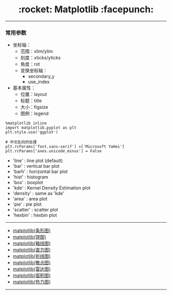 <h1 align = "center">:rocket: Matplotlib :facepunch:</h1>

---
### 常用参数
- 坐标轴：
    - 范围：xlim/ylim
    - 刻度：xticks/yticks
    - 角度：rot
    - 变换坐标轴：
        - secondary_y
        - use_index
- 基本属性：
    - 位置：layout
    - 标题：title
    - 大小：figsize
	- 图例：legend
```
%matplotlib inline
import matplotlib.pyplot as plt
plt.style.use('ggplot')

# 中文乱码的处理
plt.rcParams['font.sans-serif'] =['Microsoft YaHei']
plt.rcParams['axes.unicode_minus'] = False
```

- 'line' : line plot (default)
- 'bar' : vertical bar plot
- 'barh' : horizontal bar plot
- 'hist' : histogram
- 'box' : boxplot
- 'kde' : Kernel Density Estimation plot
- 'density' : same as 'kde'
- 'area' : area plot
- 'pie' : pie plot
- 'scatter' : scatter plot
- 'hexbin' : hexbin plot


---
- [matplotlib(条形图)][1]
- [matplotlib(饼图)][2]
- [matplotlib(箱线图)][3]
- [matplotlib(直方图)][4]
- [matplotlib(折线图)][5]
- [matplotlib(散点图)][6]
- [matplotlib(雷达图)][7]
- [matplotlib(面积图)][8]
- [matplotlib(热力图)][9]

---
[1]: https://mp.weixin.qq.com/s?__biz=MzIxNjA2ODUzNg==&mid=2651435778&idx=1&sn=df430bcbaf2b285b47bdaf3fa6168405&chksm=8c73abd5bb0422c3c1b15639d63eb8677163a54f314059959edbe5340a19411ac8fcdd4f0f61&scene=21#wechat_redirect
[2]: https://mp.weixin.qq.com/s?__biz=MzIxNjA2ODUzNg==&mid=2651435782&idx=1&sn=56283c740c5f7b091abbde874061ece6&chksm=8c73abd1bb0422c720915adc56cc21b46a3433526946e82357f01799c0c6bc954bc756f42122&scene=21#wechat_redirect
[3]: https://mp.weixin.qq.com/s?__biz=MzIxNjA2ODUzNg==&mid=2651435787&idx=1&sn=f79ba08a1a0da7574fdf9fde4376b697&chksm=8c73abdcbb0422ca0f5ccc76e67032c13cc0c960ba921449b8c0da8bf55c0deb1b353c06ee63&scene=21#wechat_redirect
[4]: https://mp.weixin.qq.com/s?__biz=MzIxNjA2ODUzNg==&mid=2651435794&idx=1&sn=7dc745b1c4a732af1a05fdc7fb008f26&chksm=8c73abc5bb0422d35468036de663bb62abfaf04aca9224af0b5f028f3febf78b5c3f876733a4&scene=21#wechat_redirect
[5]: https://mp.weixin.qq.com/s?__biz=MzIxNjA2ODUzNg==&mid=2651435807&idx=1&sn=788a8baee32b69ad181a06557642ed2a&chksm=8c73abc8bb0422de3319686c3ea8b8fcc8bf9786e4ece52d063afe54ecbdcfa230623dfeb4b1&scene=21#wechat_redirect
[6]: https://mp.weixin.qq.com/s?__biz=MzIxNjA2ODUzNg==&mid=2651435814&idx=1&sn=c12e3113023f05e0cfafe637401923d6&chksm=8c73abf1bb0422e7c86f30de8249d53ed4b7d1be6bf7f52abc26d28985b40a48e330176d4d4b&scene=21#wechat_redirect
[7]: https://mp.weixin.qq.com/s/FnKnDk_e6PzVxyiJkyrnpg
[8]: https://mp.weixin.qq.com/s/neQTcJhTCl60vDOaHcElHQ
[9]: https://mp.weixin.qq.com/s/L8TYeAknyLG4mzVYyMSiEw
